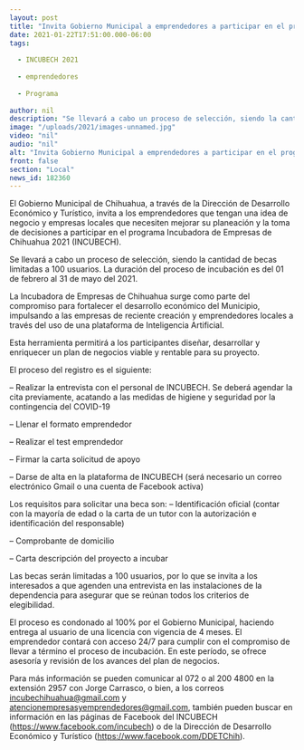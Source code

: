 ```yaml
---
layout: post
title: "Invita Gobierno Municipal a emprendedores a participar en el programa “INCUBECH 2021”"
date: 2021-01-22T17:51:00.000-06:00
tags:
  
  - INCUBECH 2021
  
  - emprendedores
  
  - Programa
  
author: nil
description: "Se llevará a cabo un proceso de selección, siendo la cantidad de becas limitadas a 100 usuarios. La duración del proceso de incubación es del 01 de febrero al 31 de mayo del 2021."
image: "/uploads/2021/images-unnamed.jpg"
video: "nil"
audio: "nil"
alt: "Invita Gobierno Municipal a emprendedores a participar en el programa “INCUBECH 2021”"
front: false
section: "Local"
news_id: 182360
---
```


El Gobierno Municipal de Chihuahua, a través de la Dirección de Desarrollo Económico y Turístico, invita a los emprendedores que tengan una idea de negocio y empresas locales que necesiten mejorar su planeación y la toma de decisiones a participar en el programa Incubadora de Empresas de Chihuahua 2021 (INCUBECH).

Se llevará a cabo un proceso de selección, siendo la cantidad de becas limitadas a 100 usuarios. La duración del proceso de incubación es del 01 de febrero al 31 de mayo del 2021.

La Incubadora de Empresas de Chihuahua surge como parte del compromiso para fortalecer el desarrollo económico del Municipio, impulsando a las empresas de reciente creación y emprendedores locales a través del uso de una plataforma de Inteligencia Artificial.

Esta herramienta permitirá a los participantes diseñar, desarrollar y enriquecer un plan de negocios viable y rentable para su proyecto.

El proceso del registro es el siguiente:

– Realizar la entrevista con el personal de INCUBECH. Se deberá agendar la cita previamente, acatando a las medidas de higiene y seguridad por la contingencia del COVID-19

– Llenar el formato emprendedor

– Realizar el test emprendedor

– Firmar la carta solicitud de apoyo

– Darse de alta en la plataforma de INCUBECH (será necesario un correo electrónico Gmail o una cuenta de Facebook activa)
 

Los requisitos para solicitar una beca son:
– Identificación oficial (contar con la mayoría de edad o la carta de un tutor con la autorización e identificación del responsable)

– Comprobante de domicilio

– Carta descripción del proyecto a incubar

Las becas serán limitadas a 100 usuarios, por lo que se invita a los interesados a que agenden una entrevista en las instalaciones de la dependencia para asegurar que se reúnan todos los criterios de elegibilidad.

El proceso es condonado al 100% por el Gobierno Municipal, haciendo entrega al usuario de una licencia con vigencia de 4 meses. El emprendedor contará con acceso 24/7 para cumplir con el compromiso de llevar a término el proceso de incubación. En este período, se ofrece asesoría y revisión de los avances del plan de negocios.

Para más información se pueden comunicar al 072 o al 200 4800 en la extensión 2957 con Jorge Carrasco, o bien, a los correos incubechihuahua@gmail.com y atencionempresasyemprendedores@gmail.com, también pueden buscar en información en las páginas de Facebook del INCUBECH (https://www.facebook.com/incubech) o de la Dirección de Desarrollo Económico y Turístico (https://www.facebook.com/DDETChih).